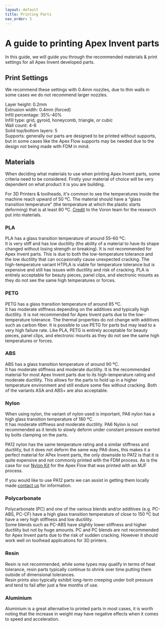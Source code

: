 ```yaml
---
layout: default
title: Printing Parts
nav_order: 3
---
```


# A guide to printing Apex Invent parts

In this guide, we will guide you through the recommended materials & print settings for all Apex Invent developed parts.

## Print Settings<br>
We recommend these settings with 0.4mm nozzles, due to thin walls in some cases we do not recommend larger nozzles.

Layer height: 0.2mm<br>
Extrusion width: 0.4mm (forced)<br>
Infill percentage: 35%-40%<br>
Infill type: grid, gyroid, honeycomb, triangle, or cubic<br>
Wall count: 4-6<br>
Solid top/bottom layers: 5<br>
Supports: generally our parts are designed to be printed without supports, but in some cases like the Apex Flow supports may be needed due to the design not being made with FDM in mind.<br>

## Materials
When deciding what materials to use when printing Apex Invent parts, some criteria need to be considered.
Firstly your material of choice will be very dependent on what product it is you are building.

For 3D Printers & toolheads, it's common to see the temperatures inside the machine reach upward of 50 ºC.
The material should have a “glass transition temperature” (the temperature at which the plastic starts deforming) that is at least 80 ºC.
[Credit](https://docs.vorondesign.com/materials.html) to the Voron team for the research put into materials.
<br>

### PLA <br>
PLA has a glass transition temperature of around 55–60 ºC. <br>
It is very stiff and has low ductility (the ability of a material to have its shape changed without losing strength or breaking). 
It is not recommended for Apex Invent parts. This is due to both the low-temperature tolerance and the low ductility that can occasionally cause unexpected cracking. 
The high-temperature variant HTPLA is viable for temperature tolerance but is expensive and still has issues with ductility and risk of cracking. 
PLA is entirely acceptable for beauty pieces, panel clips, and electronic mounts as they do not see the same high temperatures or forces.
<br>

### PETG <br>
PETG has a glass transition temperature of around 85 ºC. <br>
It has moderate stiffness depending on the additives and typically high ductility. It is not recommended for Apex Invent parts due to the low-temperature tolerance. 
The thermal properties do not change with additives such as carbon fiber. It is possible to use PETG for parts but may lead to a very high failure rate. 
Like PLA, PETG is entirely acceptable for beauty pieces, panel clips, and electronic mounts as they do not see the same high temperatures or forces.
<br>

### ABS <br>
ABS has a glass transition temperature of around 90 ºC. <br>
It has moderate stiffness and moderate ductility. It is the recommended material for most Apex Invent parts due to its high-temperature rating and moderate ductility. 
This allows for the parts to hold up in a higher temperature environment and still endure some flex without cracking. 
Both of the variants ASA and ABS+ are also acceptable.
<br>

### Nylon <br>
When using nylon, the variant of nylon used is important, PA6 nylon has a high glass transition temperature of 180 ºC. <br>
It has moderate stiffness and moderate ductility. PA6 Nylon is not recommended as it tends to slowly deform under constant pressure exerted by bolts clamping on the parts. 

PA12 nylon has the same temperature rating and a similar stiffness and ductility, but it does not deform the same way PA6 does, this makes it a perfect material for APex Invent parts, the only downside to PA12 is that it is quite expensive and not commonly printed with the FDM process.  As is the case for our [Nylon Kit](https://apexinvent.co.za/) for the Apex Flow that was printed with an MJF process.

If you would like to use PA12 parts we can assist in getting them locally made [contact us](https://apexinvent.co.za/pages/contact) for information.
<br>

### Polycarbonate<br>
Polycarbonate (PC) and one of the various blends and/or additives (e.g. PC-ABS, PC-CF) have a high glass transition temperature of close to 150 ºC but have a very high stiffness and low ductility.<br>
Some blends such as PC-ABS have slightly lower stiffness and higher ductility but not by huge amounts. PC and PC blends are not recommended for Apex Invent parts due to the risk of sudden cracking. 
However it should work well on toolhead applications for 3D printers.
<br>

### Resin<br>
Resin is not recommended, while some types may qualify in terms of heat tolerance, resin parts typically continue to shrink over time putting them outside of dimensional tolerances.<br>
Resin prints also typically exhibit long-term creeping under bolt pressure and tend to fail after just a few months of use.
<br>

### Aluminium
Aluminium is a great alternative to printed parts in most cases, it is worth noting that the increase in weight may have negative effects when it comes to speed and acceleration.
<br>
<br>



